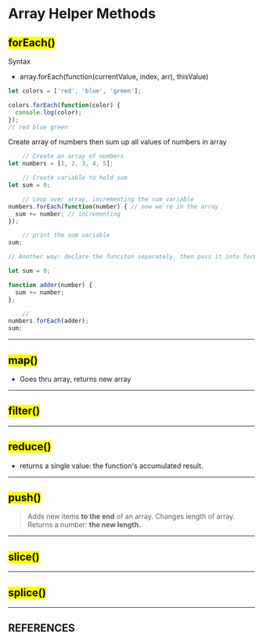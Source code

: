 # Array Helper Methods

## <mark>forEach()</mark>

Syntax

- array.forEach(function(currentValue, index, arr), thisValue)

```js
let colors = ['red', 'blue', 'green'];

colors.forEach(function(color) {
  console.log(color);
});
// red blue green
```

Create array of numbers then sum up all values of numbers in array

```js
    // Create an array of numbers
let numbers = [1, 2, 3, 4, 5];

    // Create variable to hold sum
let sum = 0;

    // Loop over array, incrementing the sum variable
numbers.forEach(function(number) { // now we're in the array 
  sum += number; // incrementing
});

    // print the sum variable
sum;

// Another way: declare the funciton separately, then pass it into forEach.

let sum = 0;

function adder(number) {
  sum += number;
};

    // 
numbers.forEach(adder);
sum;
```

-----------

## <mark>map()</mark>

- Goes thru array, returns new array

------------------

## <mark>filter()</mark>

----------------

## <mark>reduce()</mark>

- returns a single value: the function's accumulated result.

------------

## <mark>push()</mark>

> Adds new items **to the end** of an array. Changes length of array. Returns a number: **the new length.**

-------

## <mark>slice()</mark>

------

## <mark>splice()</mark>

-----

## REFERENCES

